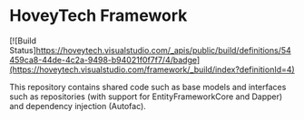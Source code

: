 # HoveyTech Framework

[![Build Status]https://hoveytech.visualstudio.com/_apis/public/build/definitions/54459ca8-44de-4c2a-9498-b94021f0f7f7/4/badge](https://hoveytech.visualstudio.com/framework/_build/index?definitionId=4)

This repository contains shared code such as base models and interfaces such as repositories (with support for EntityFrameworkCore and Dapper) and dependency injection (Autofac).
